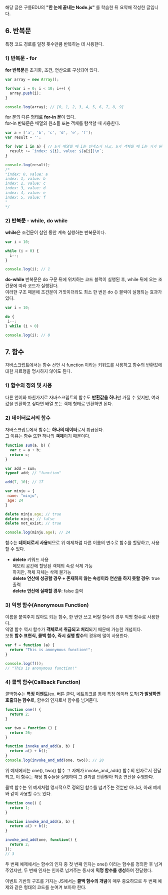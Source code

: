 해당 글은 구름EDU의 **"한 눈에 끝내는 Node.js"** 를 학습한 뒤 요약해 작성한 글입니다.


## 6. 반복문
특정 코드 경로를 일정 횟수만큼 반복하는 데 사용한다.

### 1) 반복문 - for
**for 반복문**은 초기화, 조건, 연산으로 구성되어 있다.
```js
var array = new Array();

for(var i = 0; i < 10; i++) {
  array.push(i);
}

console.log(array); // [0, 1, 2, 3, 4, 5, 6, 7, 8, 9]
```

for 문의 다른 형태로 **for-in 문**이 있다.  
for-in 반복문은 배열의 원소들 또는 객체를 탐색할 때 사용한다.

```js
var a = ['a', 'b', 'c', 'd', 'e', 'f'];
var result = '';

for (var i in a) { // a가 배열일 때 i는 인덱스가 되고, a가 객체일 때 i는 키가 된다.
  result += `index: ${i}, value: ${a[i]}\n`;
}

console.log(result);
/*
"index: 0, value: a 
index: 1, value: b 
index: 2, value: c 
index: 3, value: d 
index: 4, value: e 
index: 5, value: f 
"
*/
```

### 2) 반복문 - while, do while
**while**은 조건문이 참인 동안 계속 실행하는 반복문이다.  
```js
var i = 10;

while (i > 0) {
  i--;
}

console.log(i); // 1
```

**do-while** 반복문은 do 구문 뒤에 위치하는 코드 블럭이 실행된 후, while 뒤에 오는 조건문에 따라 코드가 실행된다.  
이러한 구조 때문에 조건문이 거짓이더라도 최소 한 번은 do {} 블럭이 실행되는 효과가 있다.
```js
var i = 10;

do {
 i--;
} while (i > 0)

console.log(i); // 0
```

## 7. 함수
자바스크립트에서는 함수 선언 시 function 이라는 키워드를 사용하고 함수의 반환값에 대한 자료형을 명시하지 않아도 된다.  

### 1) 함수의 정의 및 사용
다른 언어와 마찬가지로 자바스크립트의 함수도 **반환값을 하나**만 가질 수 있지만, 여러 값을 반환하고 싶다면 배열 또는 객체 형태로 반환하면 된다.                                
### 2) 데이터로서의 함수
자바스크립트에서 함수는 **하나의 데이터**로서 취급된다.  
그 이유는 함수 또한 하나의 **객체**이기 때문이다.
```js
function sum(a, b) {
  var c = a + b;
  return c;
}

var add = sum;
typeof add; // "function"

add(7, 10); // 17

var minju = {
 name: "minju",
 age: 24 
}

delete minju.age; // true
delete minju; // false
delete not_exist; // true

console.log(minju.age); // 24
```

함수는 **데이터로서 사용**되므로 위 예제처럼 다른 이름의 변수로 함수를 할당하고, 사용할 수 있다.

- **delete** 키워드 사용  
메모리 공간에 할당된 객체의 속성 삭제 가능  
하지만, 객체 자체는 삭제 불가능  
**delete 연산에 성공할 경우 + 존재하지 않는 속성이라 연산을 하지 못할 경우**: true 출력  
**delete 연산에 실패할 경우**: false 출력

### 3) 익명 함수(Anonymous Function)
이름을 붙여주지 않아도 되는 함수, 한 번만 쓰고 버릴 함수의 경우 익명 함수로 사용한다.    
익명 함수 역시 함수가 **객체로서 취급되고 처리**되기 때문에 가능한 개념이다.    
보통 **함수 표현식, 콜백 함수, 즉시 실행 함수**의 경우에 많이 사용한다.     
```js
var f = function (a) {
  return "This is anonymous function!";
}

console.log(f());
// "This is anonymous function!"
```

### 4) 콜백 함수(Callback Function)
콜백함수는 **특정 이벤트**(ex. 버튼 클릭, 네트워크를 통해 특정 데이터 도착)**가 발생하면 호출되는 함수**로, 함수의 인자로서 함수를 넘겨준다.  
```js
function one() {
  return 2;
}

var two = function () {
  return 26;
}

function invoke_and_add(a, b) {
  return a() + b();
}
console.log(invoke_and_add(one, two)); // 28
```

위 예제에서는 one(), two() 함수 그 자체가 invoke_and_add() 함수의 인자로서 전달되고, 이 함수는 해당 함수들을 실행하여 그 결과를 반환받아 최종 연산을 수행한다.

콜백 함수는 위 예제처럼 명시적으로 정의된 함수를 넘겨주는 것뿐만 아니라, 아래 예제와 같이 사용할 수도 있다.

```js
function one() {
  return 1;
}

function invoke_and_add(a, b) {
  return a() + b();
}

invoke_and_add(one, function() {
  return 2;
}); 
// 3
```

두 번째 예제에서는 함수의 인자 중 첫 번째 인자는 one() 이라는 함수를 정의한 후 넘겨주었지만, 두 번째 인자는 인자로 넘겨주는 동시에 **익명 함수를 생성**하여 전달했다.

이벤트 기반의 구조를 가지는 JS에서는 **콜백 함수의 개념**이 매우 중요하므로 두 번째 예제와 같은 형태의 코드를 눈여겨 보아야 한다.
